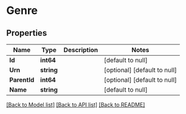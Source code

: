 # Genre

## Properties
Name | Type | Description | Notes
------------ | ------------- | ------------- | -------------
**Id** | **int64** |  | [default to null]
**Urn** | **string** |  | [optional] [default to null]
**ParentId** | **int64** |  | [optional] [default to null]
**Name** | **string** |  | [default to null]

[[Back to Model list]](../README.md#documentation-for-models) [[Back to API list]](../README.md#documentation-for-api-endpoints) [[Back to README]](../README.md)


